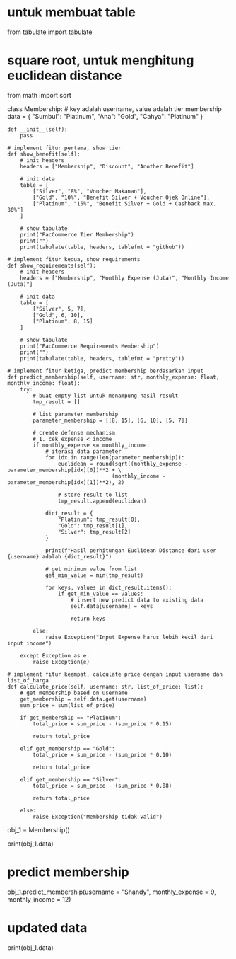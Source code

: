 # untuk membuat table
from tabulate import tabulate

# square root, untuk menghitung euclidean distance
from math import sqrt


class Membership:
    # key adalah username, value adalah tier membership
    data = {
        "Sumbul": "Platinum",
        "Ana": "Gold",
        "Cahya": "Platinum"
    }
    
    def __init__(self):
        pass

    # implement fitur pertama, show tier
    def show_benefit(self):
        # init headers
        headers = ["Membership", "Discount", "Another Benefit"]
        
        # init data
        table = [
            ["Silver", "8%", "Voucher Makanan"],
            ["Gold", "10%", "Benefit Silver + Voucher Ojek Online"],
            ["Platinum", "15%", "Benefit Silver + Gold + Cashback max. 30%"]
        ]
        
        # show tabulate
        print("PacCommerce Tier Membership")
        print("")
        print(tabulate(table, headers, tablefmt = "github"))

    # implement fitur kedua, show requirements
    def show_requirements(self):
        # init headers
        headers = ["Membership", "Monthly Expense (Juta)", "Monthly Income (Juta)"]
        
        # init data
        table = [
            ["Silver", 5, 7],
            ["Gold", 6, 10],
            ["Platinum", 8, 15]
        ]
        
        # show tabulate
        print("PacCommerce Requirements Membership")
        print("")
        print(tabulate(table, headers, tablefmt = "pretty"))

    # implement fitur ketiga, predict membership berdasarkan input
    def predict_membership(self, username: str, monthly_expense: float, monthly_income: float):
        try:
            # buat empty list untuk menampung hasil result
            tmp_result = []
            
            # list parameter membership
            parameter_membership = [[8, 15], [6, 10], [5, 7]]
            
            # create defense mechanism
            # 1. cek expense < income
            if monthly_expense <= monthly_income:
                # iterasi data parameter
                for idx in range(len(parameter_membership)):
                    euclidean = round(sqrt((monthly_expense - parameter_membership[idx][0])**2 + \
                                     (monthly_income - parameter_membership[idx][1])**2), 2)

                    # store result to list
                    tmp_result.append(euclidean)

                dict_result = {
                    "Platinum": tmp_result[0],
                    "Gold": tmp_result[1],
                    "Silver": tmp_result[2]
                }

                print(f"Hasil perhitungan Euclidean Distance dari user {username} adalah {dict_result}")

                # get minimum value from list
                get_min_value = min(tmp_result)

                for keys, values in dict_result.items():
                    if get_min_value == values:
                        # insert new predict data to existing data
                        self.data[username] = keys
                        
                        return keys
                
            else:
                raise Exception("Input Expense harus lebih kecil dari input income")

        except Exception as e:
            raise Exception(e)

    # implement fitur keempat, calculate price dengan input username dan list_of_harga
    def calculate_price(self, username: str, list_of_price: list):
        # get membership based on username
        get_membership = self.data.get(username)
        sum_price = sum(list_of_price)

        if get_membership == "Platinum":
            total_price = sum_price - (sum_price * 0.15)

            return total_price

        elif get_membership == "Gold":
            total_price = sum_price - (sum_price * 0.10)

            return total_price

        elif get_membership == "Silver":
            total_price = sum_price - (sum_price * 0.08)

            return total_price

        else:
            raise Exception("Membership tidak valid")

obj_1 = Membership()

print(obj_1.data)

# predict membership
obj_1.predict_membership(username = "Shandy",
                         monthly_expense = 9,
                         monthly_income = 12)

# updated data
print(obj_1.data)
